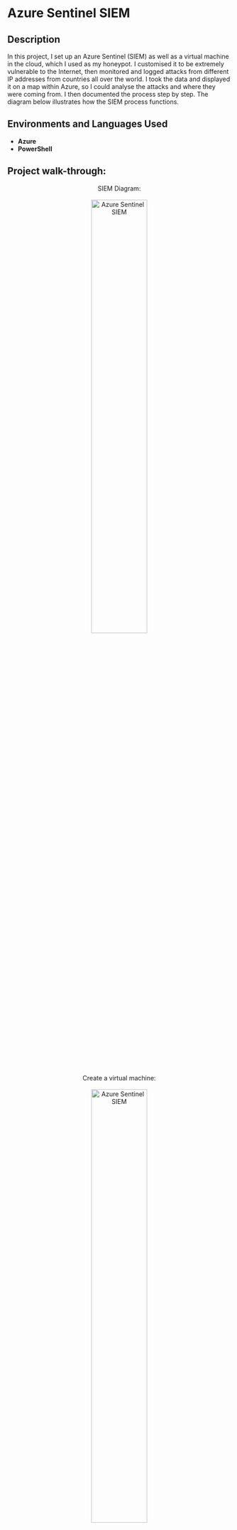<h1>Azure Sentinel SIEM</h1>

<h2>Description</h2>
In this project, I set up an Azure Sentinel (SIEM) as well as a virtual machine in the cloud, which I used as my honeypot. I customised it to be extremely vulnerable to the Internet, then monitored and logged attacks from different IP addresses from countries all over the world. I took the data and displayed it on a map within Azure, so I could analyse the attacks and where they were coming from. I then documented the process step by step. The diagram below illustrates how the SIEM process functions. 
<br />


<h2>Environments and Languages Used</h2>

- <b>Azure</b>
- <b>PowerShell</b> 

<h2>Project walk-through:</h2>

<p align="center">
SIEM Diagram: <br/>
<br />
<img src="https://i.ibb.co/jRxC5Ns/Image0.png" height="50%" width="50%" alt="Azure Sentinel SIEM"/>
<br />
<br />
Create a virtual machine: <br/>
<br />
<img src="https://i.ibb.co/8m9Fq5m/Image1.png" height="50%" width="50%" alt="Azure Sentinel SIEM"/>
<br />
<br />
Create inbound security rules to allow all traffic into the virtual machine:  <br/>
<br />
<img src="https://i.ibb.co/CJ62CXg/Image2.png" height="50%" width="50%" alt="Azure Sentinel SIEM"/>
<br />
<br />
Create a Log Analytics Workspace. This will be used to ingest logs from the Virtual Machine: <br/>
<br />
<img src="https://i.ibb.co/60pMQf9/Image3.png" height="50%" width="50%" alt="Azure Sentinel SIEM"/>
<br />
<br />
In Azure Security Environment Settings turn the Azure Defender On and in Data Collection customise it to collect All Events. This will enable the ability to gather logs from virtual machine into the Log Analytics Workspace:  <br/>
<br />
<img src="https://i.ibb.co/PFvvgzt/Image4a.png" height="50%" width="50%" alt="Azure Sentinel SIEM"/>
<br />
<br />
Run virtual machine and log into it with the IP address using Remote Desktop:  <br/>
<br />
<img src="https://i.ibb.co/2N48C9j/Image5.png" height="50%" width="50%" alt="Azure Sentinel SIEM"/>
<br />
<br />
In the virtual machine, open Windows Firewall and turn off the firewall in domain, private and public tabs:  <br/>
<br />
<img src="https://i.ibb.co/yB3vQJ6/Image6.png" height="50%" width="50%" alt="Azure Sentinel SIEM"/>
<br />
<br />
Create a script that uses an API key from an IP Gelocation website:  <br/>
<br />
<img src="https://i.ibb.co/2jyMmHM/Image7.png" height="50%" width="50%" alt="Azure Sentinel SIEM"/>
<br />
<br />
Create a custom log in Log Analytics Workspace which allows to bring the geo data into the Workspace. Latitude and longitude will be used to identify IP address location:  <br/>
<br />
<img src="https://i.ibb.co/Jcj6N9q/Image8.png" height="50%" width="50%" alt="Azure Sentinel SIEM"/><br />
<br />
Set up a Geomap in Workbook. Choose to display the output of our logs as a map:  <br/>
<br />
<img src="https://i.ibb.co/grQd3mK/Image9.png" height="50%" width="50%" alt="Azure Sentinel SIEM"/><br />
<br />
Run the Sentinel that will be the SIEM to visualise the attack data. Note attacks have already begun. The larger the size of the circle, the more people are attacking from that location:  <br/>
<br />
<img src="https://i.ibb.co/ctJHv7v/Image10.png" height="50%" width="50%" alt="Azure Sentinel SIEM"/>
 <br />
  <br />
 Thank you for reading this project.
</p>

<!--
 ```diff
- text in red
+ text in green
! text in orange
# text in gray
@@ text in purple (and bold)@@
```
--!>
